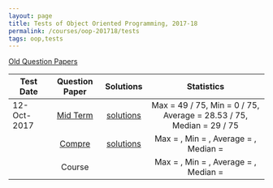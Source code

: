 ```yaml
---
layout: page
title: Tests of Object Oriented Programming, 2017-18
permalink: /courses/oop-201718/tests
tags: oop,tests
---
```



[Old Question Papers](https://www.dropbox.com/s/gpj0948nn3s3b3o/old_papers.zip?dl=1)    

| Test Date | Question Paper  | Solutions | Statistics |
|-------- |:----------:|:----------:|:----------:|
| 12-Oct-2017 | [Mid Term](https://www.dropbox.com/s/lldp14y5nia4yhr/midsem.pdf?dl=1) | [solutions](https://www.dropbox.com/s/qvz58ab9ae2pz9f/midsem_sol.pdf?dl=1) | Max = 49 / 75, Min = 0 / 75, Average = 28.53 / 75, Median = 29 / 75 |
| &nbsp; | [Compre](https://www.dropbox.com/s/rczwdnacp3rsq2u/compre.pdf?dl=1) | [solutions](https://www.dropbox.com/s/778fjsudow8afj1/compre_sol.pdf?dl=1) | Max = , Min = , Average = , Median =   |
| &nbsp; | Course |  | Max = , Min = , Average = , Median =   |
